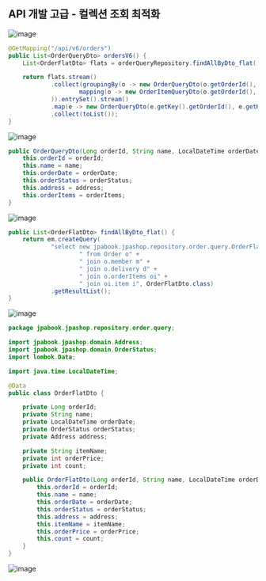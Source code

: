## **API 개발 고급 - 컬렉션 조회 최적화**

![image](https://user-images.githubusercontent.com/79301439/181228509-1e4fcad8-d151-42ae-94f6-a42341e8cba0.png)

```java
@GetMapping("/api/v6/orders")
public List<OrderQueryDto> ordersV6() {
    List<OrderFlatDto> flats = orderQueryRepository.findAllByDto_flat();

    return flats.stream()
            .collect(groupingBy(o -> new OrderQueryDto(o.getOrderId(), o.getName(), o.getOrderDate(), o.getOrderStatus(), o.getAddress()),
                    mapping(o -> new OrderItemQueryDto(o.getOrderId(), o.getItemName(), o.getOrderPrice(), o.getCount()), toList())
            )).entrySet().stream()
            .map(e -> new OrderQueryDto(e.getKey().getOrderId(), e.getKey().getName(), e.getKey().getOrderDate(), e.getKey().getOrderStatus(), e.getKey().getAddress(), e.getValue()))
            .collect(toList());
}
```

![image](https://user-images.githubusercontent.com/79301439/181228668-19e1881b-68dd-41f8-9226-8926ae0f2c08.png)

```java
public OrderQueryDto(Long orderId, String name, LocalDateTime orderDate, OrderStatus orderStatus, Address address, List<OrderItemQueryDto> orderItems) {
    this.orderId = orderId;
    this.name = name;
    this.orderDate = orderDate;
    this.orderStatus = orderStatus;
    this.address = address;
    this.orderItems = orderItems;
}
```

![image](https://user-images.githubusercontent.com/79301439/181228824-4332d497-7f22-4d38-bfe2-aae433b201ab.png)

```java
public List<OrderFlatDto> findAllByDto_flat() {
    return em.createQuery(
            "select new jpabook.jpashop.repository.order.query.OrderFlatDto(o.id, m.name, o.orderDate, o.status, d.address, i.name, oi.orderPrice, oi.count)" +
                    " from Order o" +
                    " join o.member m" +
                    " join o.delivery d" +
                    " join o.orderItems oi" +
                    " join oi.item i", OrderFlatDto.class)
            .getResultList();
}
```

![image](https://user-images.githubusercontent.com/79301439/181228964-0d665e95-5482-4f44-b41d-c828550d9813.png)

```java
package jpabook.jpashop.repository.order.query;

import jpabook.jpashop.domain.Address;
import jpabook.jpashop.domain.OrderStatus;
import lombok.Data;

import java.time.LocalDateTime;

@Data
public class OrderFlatDto {

    private Long orderId;
    private String name;
    private LocalDateTime orderDate;
    private OrderStatus orderStatus;
    private Address address;

    private String itemName;
    private int orderPrice;
    private int count;

    public OrderFlatDto(Long orderId, String name, LocalDateTime orderDate, OrderStatus orderStatus, Address address, String itemName, int orderPrice, int count) {
        this.orderId = orderId;
        this.name = name;
        this.orderDate = orderDate;
        this.orderStatus = orderStatus;
        this.address = address;
        this.itemName = itemName;
        this.orderPrice = orderPrice;
        this.count = count;
    }
}
```

![image](https://user-images.githubusercontent.com/79301439/181229268-d2fc6875-ae6f-4568-b775-bdaa3c500c74.png)
